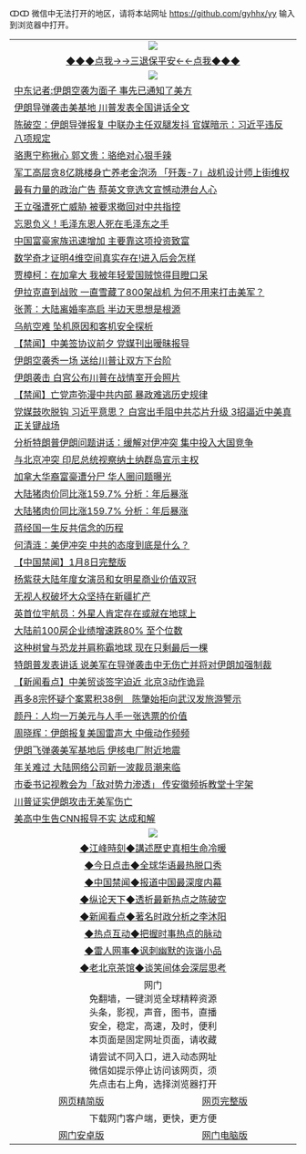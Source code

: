 ↀↀ 微信中无法打开的地区，请将本站网址 https://github.com/gyhhx/yy 输入到浏览器中打开。 

 <table>
  <tr>
    <td colspan="2" align=center><img src="https://github.com/gyhhx/image-upload/blob/master/3t.jpg"></td>
 </tr>
 <tr><td colspan="2" align="center"><a href="https://xball.casa/oo.aspx?name=ogQuit&key=eqxowaguscvmxdgc&from=yy">◆◆◆点我→→三退保平安←←点我◆◆◆</a></td></tr>
  <tr>
    <td colspan="2" align=center><img src="https://cdn.jsdelivr.net/gh/gyoupiodf/im1/%E7%BD%91%E9%97%A8%E6%96%B0%E9%97%BB1.jpg"></td>
 </tr>
<tr><td colspan="2" align="left"><a href="https://xball.casa/oo.aspx?name=c1115783&key=eqxowaguscvmxdgc&from=gy">中东记者:伊朗空袭为面子 事先已通知了美方</a></td></tr>
<tr><td colspan="2" align="left"><a href="https://xball.casa/oo.aspx?name=c1115759&key=eqxowaguscvmxdgc&from=gy">伊朗导弹袭击美基地 川普发表全国讲话全文</a></td></tr>
<tr><td colspan="2" align="left"><a href="https://xball.casa/oo.aspx?name=c1115717&key=eqxowaguscvmxdgc&from=gy">陈破空：伊朗导弹报复 中联办主任双腿发抖 官媒暗示：习近平违反八项规定</a></td></tr>
<tr><td colspan="2" align="left"><a href="https://xball.casa/oo.aspx?name=c1115794&key=eqxowaguscvmxdgc&from=gy">骆惠宁称揪心 郭文贵：骆绝对心狠手辣</a></td></tr>
<tr><td colspan="2" align="left"><a href="https://xball.casa/oo.aspx?name=c1115738&key=eqxowaguscvmxdgc&from=gy">军工高层贪8亿跳楼身亡养老金泡汤 「歼轰-7」战机设计师上街维权</a></td></tr>
<tr><td colspan="2" align="left"><a href="https://xball.casa/oo.aspx?name=c1115703&key=eqxowaguscvmxdgc&from=gy">最有力量的政治广告 蔡英文竞选文宣憾动港台人心</a></td></tr>
<tr><td colspan="2" align="left"><a href="https://xball.casa/oo.aspx?name=c1115792&key=eqxowaguscvmxdgc&from=gy">王立强遭死亡威胁 被要求撤回对中共指控</a></td></tr>
<tr><td colspan="2" align="left"><a href="https://xball.casa/oo.aspx?name=c1115790&key=eqxowaguscvmxdgc&from=gy">忘恩负义！毛泽东恩人死在毛泽东之手</a></td></tr>
<tr><td colspan="2" align="left"><a href="https://xball.casa/oo.aspx?name=c1115791&key=eqxowaguscvmxdgc&from=gy">中国富豪家族迅速增加 主要靠这项投资致富</a></td></tr>
<tr><td colspan="2" align="left"><a href="https://xball.casa/oo.aspx?name=c1115734&key=eqxowaguscvmxdgc&from=gy">数学奇才证明4维空间真实存在!进入后会怎样</a></td></tr>
<tr><td colspan="2" align="left"><a href="https://xball.casa/oo.aspx?name=c1115715&key=eqxowaguscvmxdgc&from=gy">贾樟柯：在加拿大 我被年轻爱国贼惊得目瞪口呆</a></td></tr>
<tr><td colspan="2" align="left"><a href="https://xball.casa/oo.aspx?name=c1115802&key=eqxowaguscvmxdgc&from=gy">伊拉克直到战败 一直雪藏了800架战机 为何不用来打击美军？</a></td></tr>
<tr><td colspan="2" align="left"><a href="https://xball.casa/oo.aspx?name=c1115708&key=eqxowaguscvmxdgc&from=gy">张菁：大陆离婚率高启 半边天思想是根源</a></td></tr>
<tr><td colspan="2" align="left"><a href="https://xball.casa/oo.aspx?name=c1115741&key=eqxowaguscvmxdgc&from=gy">乌航空难 坠机原因和客机安全探析</a></td></tr>
<tr><td colspan="2" align="left"><a href="https://xball.casa/oo.aspx?name=c1115732&key=eqxowaguscvmxdgc&from=gy">【禁闻】中美签协议前夕 党媒刊出暧昧报导</a></td></tr>
<tr><td colspan="2" align="left"><a href="https://xball.casa/oo.aspx?name=c1115749&key=eqxowaguscvmxdgc&from=gy">伊朗空袭秀一场 送给川普让双方下台阶</a></td></tr>
<tr><td colspan="2" align="left"><a href="https://xball.casa/oo.aspx?name=c1115800&key=eqxowaguscvmxdgc&from=gy">伊朗袭击 白宫公布川普在战情室开会照片</a></td></tr>
<tr><td colspan="2" align="left"><a href="https://xball.casa/oo.aspx?name=c1115765&key=eqxowaguscvmxdgc&from=gy">【禁闻】亡党声弥漫中共内部 暴政难逃历史规律</a></td></tr>
<tr><td colspan="2" align="left"><a href="https://xball.casa/oo.aspx?name=c1115726&key=eqxowaguscvmxdgc&from=gy">党媒鼓吹脱钩 习近平意思？ 白宫出手阻中共芯片升级 3招逼近中美真正关键战场</a></td></tr>
<tr><td colspan="2" align="left"><a href="https://xball.casa/oo.aspx?name=c1115779&key=eqxowaguscvmxdgc&from=gy">分析特朗普伊朗问题讲话：缓解对伊冲突 集中投入大国竞争</a></td></tr>
<tr><td colspan="2" align="left"><a href="https://xball.casa/oo.aspx?name=c1115782&key=eqxowaguscvmxdgc&from=gy">与北京冲突 印尼总统视察纳土纳群岛宣示主权</a></td></tr>
<tr><td colspan="2" align="left"><a href="https://xball.casa/oo.aspx?name=c1115753&key=eqxowaguscvmxdgc&from=gy">加拿大华裔富豪遭分尸 华人圈问题曝光</a></td></tr>
<tr><td colspan="2" align="left"><a href="https://xball.casa/oo.aspx?name=c1115682&key=eqxowaguscvmxdgc&from=gy">大陆猪肉价同比涨159.7% 分析：年后暴涨</a></td></tr>
<tr><td colspan="2" align="left"><a href="https://xball.casa/oo.aspx?name=c1115793&key=eqxowaguscvmxdgc&from=gy">大陆猪肉价同比涨159.7% 分析：年后暴涨</a></td></tr>
<tr><td colspan="2" align="left"><a href="https://xball.casa/oo.aspx?name=c1115784&key=eqxowaguscvmxdgc&from=gy">蒋经国一生反共信念的历程</a></td></tr>
<tr><td colspan="2" align="left"><a href="https://xball.casa/oo.aspx?name=c1115785&key=eqxowaguscvmxdgc&from=gy">何清涟：美伊冲突 中共的态度到底是什么？</a></td></tr>
<tr><td colspan="2" align="left"><a href="https://xball.casa/oo.aspx?name=c1115796&key=eqxowaguscvmxdgc&from=gy">【中国禁闻】1月8日完整版</a></td></tr>
<tr><td colspan="2" align="left"><a href="https://xball.casa/oo.aspx?name=c1115763&key=eqxowaguscvmxdgc&from=gy">杨紫获大陆年度女演员和女明星商业价值双冠</a></td></tr>
<tr><td colspan="2" align="left"><a href="https://xball.casa/oo.aspx?name=c1115781&key=eqxowaguscvmxdgc&from=gy">无视人权破坏大众坚持在新疆扩产</a></td></tr>
<tr><td colspan="2" align="left"><a href="https://xball.casa/oo.aspx?name=c1115758&key=eqxowaguscvmxdgc&from=gy">英首位宇航员：外星人肯定存在或就在地球上</a></td></tr>
<tr><td colspan="2" align="left"><a href="https://xball.casa/oo.aspx?name=c1115764&key=eqxowaguscvmxdgc&from=gy">大陆前100房企业绩增速跌80% 至个位数</a></td></tr>
<tr><td colspan="2" align="left"><a href="https://xball.casa/oo.aspx?name=c1115774&key=eqxowaguscvmxdgc&from=gy">这种树曾与恐龙并肩称霸地球 现在只剩最后一棵</a></td></tr>
<tr><td colspan="2" align="left"><a href="https://xball.casa/oo.aspx?name=c1115683&key=eqxowaguscvmxdgc&from=gy">特朗普发表讲话 说美军在导弹袭击中无伤亡并将对伊朗加强制裁</a></td></tr>
<tr><td colspan="2" align="left"><a href="https://xball.casa/oo.aspx?name=c1115762&key=eqxowaguscvmxdgc&from=gy">【新闻看点】中美贸谈签字迫近 北京3动作诡异</a></td></tr>
<tr><td colspan="2" align="left"><a href="https://xball.casa/oo.aspx?name=c1115755&key=eqxowaguscvmxdgc&from=gy">再多8宗怀疑个案累积38例　陈肇始拒向武汉发旅游警示</a></td></tr>
<tr><td colspan="2" align="left"><a href="https://xball.casa/oo.aspx?name=c1115731&key=eqxowaguscvmxdgc&from=gy">颜丹：人均一万美元与人手一张选票的价值</a></td></tr>
<tr><td colspan="2" align="left"><a href="https://xball.casa/oo.aspx?name=c1115742&key=eqxowaguscvmxdgc&from=gy">周晓辉：伊朗报复美国雷声大 中俄动作频频</a></td></tr>
<tr><td colspan="2" align="left"><a href="https://xball.casa/oo.aspx?name=c1115727&key=eqxowaguscvmxdgc&from=gy">伊朗飞弹袭美军基地后 伊核电厂附近地震</a></td></tr>
<tr><td colspan="2" align="left"><a href="https://xball.casa/oo.aspx?name=c1115787&key=eqxowaguscvmxdgc&from=gy">年关难过 大陆网络公司新一波裁员潮来临</a></td></tr>
<tr><td colspan="2" align="left"><a href="https://xball.casa/oo.aspx?name=c1115756&key=eqxowaguscvmxdgc&from=gy">市委书记视教会为「敌对势力渗透」 传安徽频拆教堂十字架</a></td></tr>
<tr><td colspan="2" align="left"><a href="https://xball.casa/oo.aspx?name=c1115729&key=eqxowaguscvmxdgc&from=gy">川普证实伊朗攻击无美军伤亡</a></td></tr>
<tr><td colspan="2" align="left"><a href="https://xball.casa/oo.aspx?name=c1115795&key=eqxowaguscvmxdgc&from=gy">美高中生告CNN报导不实 达成和解</a></td></tr>

 <tr>
   <td colspan="2" align=center><img src="https://cdn.jsdelivr.net/gh/gyoupiodf/im1/jf-1.jpg"></td>
  </tr>
   <tr>
   <td colspan="2" align=center> 
<a href="https://xball.casa/oo.aspx?name=c922850&key=eqxowaguscvmxdgc&from=yy&tag=9877">◆江峰時刻◆講述歷史真相生命冷暖</a><br/>
    </td>
  </tr>
   <tr>
   <td colspan="2" align=center> 
<a href="https://xball.casa/oo.aspx?name=c816850&key=eqxowaguscvmxdgc&from=yy&tag=9877">◆今日点击◆全球华语最热脱口秀</a><br/>
    </td>
  </tr>
  <tr>
  <td colspan="2" align=center>
<a href="https://xball.casa/oo.aspx?name=c816860&key=eqxowaguscvmxdgc&from=yy&tag=99733110">◆中国禁闻◆报道中国最深度内幕</a><br/>
   </tr>
  <tr>
     <td colspan="2" align=center>
<a href="https://xball.casa/oo.aspx?name=c816855&key=eqxowaguscvmxdgc&from=yy&tag=997110">◆纵论天下◆透析最新热点之陈破空</a><br/>
   </tr>
   <tr>
      <td colspan="2" align=center>
<a href="https://xball.casa/oo.aspx?name=c838308&key=eqxowaguscvmxdgc&from=yy&tag=9973110">◆新闻看点◆著名时政分析之李沐阳</a><br/>
   </tr>
   <tr>
     <td colspan="2" align=center>
<a href="https://xball.casa/oo.aspx?name=c816852&key=eqxowaguscvmxdgc&from=yy&tag=9733110">◆热点互动◆把握时事热点的脉动</a><br/>
   </tr>
   <tr>
      <td colspan="2" align=center>
<a href="https://xball.casa/oo.aspx?name=c816694&key=eqxowaguscvmxdgc&from=yy&tag=93310">◆雷人网事◆讽刺幽默的诙谐小品</a><br/>
   </tr>
   <tr>
    <td colspan="2" align=center>
<a href="https://xball.casa/oo.aspx?name=c816650&key=eqxowaguscvmxdgc&from=yy&tag=9973110">◆老北京茶馆◆谈笑间体会深层思考</a><br/>
   </tr>
<tr>
    <td colspan="2" align="center">网门<br/>免翻墙，一键浏览全球精粹资源<br/>头条，影视，声音，图书，直播<br/>安全，稳定，高速，及时，便利<br/>本页面是固定网址页面，请收藏</td>
  <tr>
  <tr>
    <td colspan="2" align="center">请尝试不同入口，进入动态网址<br/>微信如提示停止访问该网页，须<br/>先点击右上角，选择浏览器打开</td>
  <tr>  
  <tr>
    <td align="center"><a href="https://gitcdn.xyz/repo/otiny/up/master/show002.htm">网页精简版</a></td>
    <td align="center"><a href="https://gitcdn.xyz/repo/otiny/up/master/show001.htm">网页完整版</a></td>
  </tr>
  <tr>
    <td colspan="2" align="center">下载网门客户端，更快，更方便</td>
  <tr>
  <tr>
    <td align="center"><a href="https://raw.githubusercontent.com/opipe/up/master/oGatea.apk">网门安卓版</a></td>
    <td align="center"><a href="https://raw.githubusercontent.com/opipe/up/master/oGate.zip">网门电脑版</a></td>
  </tr>

</table>

